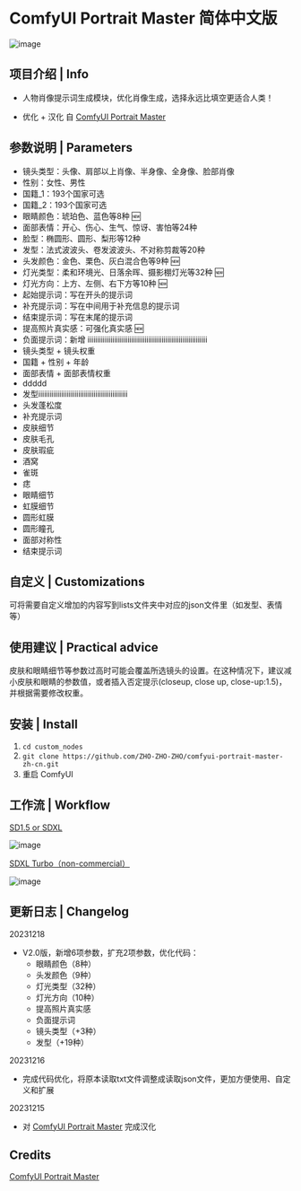 # ComfyUI Portrait Master 简体中文版

![image](https://github.com/ZHO-ZHO-ZHO/comfyui-portrait-master-zh-cn/assets/140084057/7b183c08-a95f-4464-9e51-979894cb2b60)

## 项目介绍 | Info

- 人物肖像提示词生成模块，优化肖像生成，选择永远比填空更适合人类！

- 优化 + 汉化 自 [ComfyUI Portrait Master](https://github.com/florestefano1975/comfyui-portrait-master.git)

## 参数说明 | Parameters

- 镜头类型：头像、肩部以上肖像、半身像、全身像、脸部肖像
- 性别：女性、男性
- 国籍_1：193个国家可选
- 国籍_2：193个国家可选
- 眼睛颜色：琥珀色、蓝色等8种 🆕
- 面部表情：开心、伤心、生气、惊讶、害怕等24种
- 脸型：椭圆形、圆形、梨形等12种
- 发型：法式波波头、卷发波波头、不对称剪裁等20种
- 头发颜色：金色、栗色、灰白混合色等9种 🆕
- 灯光类型：柔和环境光、日落余晖、摄影棚灯光等32种 🆕
- 灯光方向：上方、左侧、右下方等10种 🆕
- 起始提示词：写在开头的提示词
- 补充提示词：写在中间用于补充信息的提示词
- 结束提示词：写在末尾的提示词
- 提高照片真实感：可强化真实感 🆕
- 负面提示词：新增
iiiiiiiiiiiiiiiiiiiiiiiiiiiiiiiiiiiiiiiiiiiiiiiiiiiiiiiiiiiiiii
- 镜头类型 + 镜头权重
- 国籍 + 性别 + 年龄
- 面部表情 + 面部表情权重
- ddddd
- 发型iiiiiiiiiiiiiiiiiiiiiiiiiiiiiiiiiiiiiiiiiiiiiii
- 头发蓬松度
- 补充提示词
- 皮肤细节
- 皮肤毛孔
- 皮肤瑕疵
- 酒窝
- 雀斑
- 痣
- 眼睛细节
- 虹膜细节
- 圆形虹膜
- 圆形瞳孔
- 面部对称性
- 结束提示词

## 自定义 | Customizations

可将需要自定义增加的内容写到lists文件夹中对应的json文件里（如发型、表情等）

## 使用建议 | Practical advice

皮肤和眼睛细节等参数过高时可能会覆盖所选镜头的设置。在这种情况下，建议减小皮肤和眼睛的参数值，或者插入否定提示(closeup, close up, close-up:1.5)，并根据需要修改权重。

## 安装 | Install

1. `cd custom_nodes`
2. `git clone https://github.com/ZHO-ZHO-ZHO/comfyui-portrait-master-zh-cn.git`
3. 重启 ComfyUI

## 工作流 | Workflow

[SD1.5 or SDXL](https://github.com/ZHO-ZHO-ZHO/comfyui-portrait-master-zh-cn/blob/main/workflows/Portrait%20Master%20%E7%AE%80%E4%BD%93%E4%B8%AD%E6%96%87%E7%89%88%E3%80%90Zho%E3%80%91.json)

![image](https://github.com/ZHO-ZHO-ZHO/comfyui-portrait-master-zh-cn/assets/140084057/e1269817-36e6-4f20-92f6-7119128b65d4)


[SDXL Turbo（non-commercial）](https://github.com/ZHO-ZHO-ZHO/comfyui-portrait-master-zh-cn/blob/main/workflows/Portrait%20Master%20%E7%AE%80%E4%BD%93%E4%B8%AD%E6%96%87%E7%89%88%20SDXL%20Turbo%E3%80%90Zho%E3%80%91.json)

![image](https://github.com/ZHO-ZHO-ZHO/comfyui-portrait-master-zh-cn/assets/140084057/459162f0-a079-42af-990b-e916f32a0ff7)


## 更新日志 | Changelog

20231218

- V2.0版，新增6项参数，扩充2项参数，优化代码：
    - 眼睛颜色（8种）
    - 头发颜色（9种）
    - 灯光类型（32种）
    - 灯光方向（10种）
    - 提高照片真实感
    - 负面提示词
    - 镜头类型（+3种）
    - 发型（+19种）

20231216

- 完成代码优化，将原本读取txt文件调整成读取json文件，更加方便使用、自定义和扩展

20231215

- 对 [ComfyUI Portrait Master](https://github.com/florestefano1975/comfyui-portrait-master.git) 完成汉化

## Credits

[ComfyUI Portrait Master](https://github.com/florestefano1975/comfyui-portrait-master.git)


